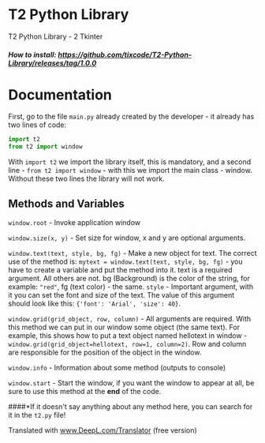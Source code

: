 # T2 Python Library
T2 Python Library - 2 Tkinter

##### How to install: https://github.com/tixcode/T2-Python-Library/releases/tag/1.0.0

# Documentation
First, go to the file `main.py` already created by the developer - it already has two lines of code:
```py
import t2
from t2 import window
```
With `import t2` we import the library itself, this is mandatory, and a second line - `from t2 import window` - with this we import the main class - window. Without these two lines the library will not work.

## Methods and Variables

`window.root` - Invoke application window

`window.size(x, y)` - Set size for window, x and y are optional arguments. 

`window.text(text, style, bg, fg)` - Make a new object for text. The correct use of the method is: `mytext = window.text(text, style, bg, fg)` - you have to create a variable and put the method into it. text is a required argument. All others are not. bg (Background) is the color of the string, for example: `"red"`, fg (text color) - the same. `style` - Important argument, with it you can set the font and size of the text. The value of this argument should look like this: `{'font': 'Arial', 'size': 40}`.

`window.grid(grid_object, row, column)` - All arguments are required. With this method we can put in our window some object (the same text). For example, this shows how to put a text object named hellotext in window - `window.grid(grid_object=hellotext, row=1, column=2)`. Row and column are responsible for the position of the object in the window.

`window.info` - Information about some method (outputs to console)

`window.start` - Start the window, if you want the window to appear at all, be sure to use this method at the **end** of the code.

####*If it doesn't say anything about any method here, you can search for it in the `t2.py` file!

Translated with www.DeepL.com/Translator (free version)
